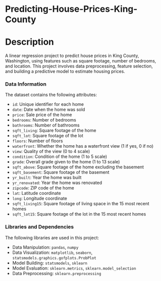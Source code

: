 # Predicting-House-Prices-King-County

# Description
A linear regression project to predict house prices in King County, Washington, using features such as square footage, number of bedrooms, and location. This project involves data preprocessing, feature selection, and building a predictive model to estimate housing prices.

### Data Information

The dataset contains the following attributes:

- `id`: Unique identifier for each home
- `date`: Date when the home was sold
- `price`: Sale price of the home
- `bedrooms`: Number of bedrooms
- `bathrooms`: Number of bathrooms
- `sqft_living`: Square footage of the home
- `sqft_lot`: Square footage of the lot
- `floors`: Number of floors
- `waterfront`: Whether the home has a waterfront view (1 if yes, 0 if no)
- `view`: Quality of the view (0 to 4 scale)
- `condition`: Condition of the home (1 to 5 scale)
- `grade`: Overall grade given to the home (1 to 13 scale)
- `sqft_above`: Square footage of the home excluding the basement
- `sqft_basement`: Square footage of the basement
- `yr_built`: Year the home was built
- `yr_renovated`: Year the home was renovated
- `zipcode`: ZIP code of the home
- `lat`: Latitude coordinate
- `long`: Longitude coordinate
- `sqft_living15`: Square footage of living space in the 15 most recent homes
- `sqft_lot15`: Square footage of the lot in the 15 most recent homes

### Libraries and Dependencies

The following libraries are used in this project:

- Data Manipulation: `pandas`, `numpy`
- Data Visualization: `matplotlib`, `seaborn`, `statsmodels.graphics.gofplots.ProbPlot`
- Model Building: `statsmodels`, `sklearn`
- Model Evaluation: `sklearn.metrics`, `sklearn.model_selection`
- Data Preprocessing: `sklearn.preprocessing`
